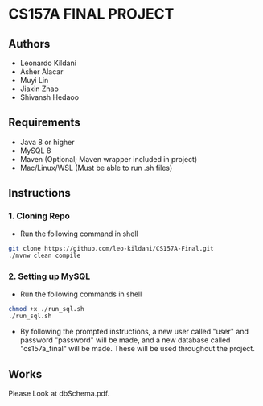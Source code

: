 # CS157A FINAL PROJECT

## Authors

-   Leonardo Kildani
-   Asher Alacar
-   Muyi Lin
-   Jiaxin Zhao
-   Shivansh Hedaoo

## Requirements

-   Java 8 or higher
-   MySQL 8
-   Maven (Optional; Maven wrapper included in project)
-   Mac/Linux/WSL (Must be able to run .sh files)

## Instructions

### 1. Cloning Repo

-   Run the following command in shell

```sh
git clone https://github.com/leo-kildani/CS157A-Final.git
./mvnw clean compile
```

### 2. Setting up MySQL

-   Run the following commands in shell

```sh
chmod +x ./run_sql.sh
./run_sql.sh
```

-   By following the prompted instructions, a new user called "user" and password "password" will be made, and a new database called "cs157a_final" will be made. These will be used throughout the project.

## Works

Please Look at dbSchema.pdf.
